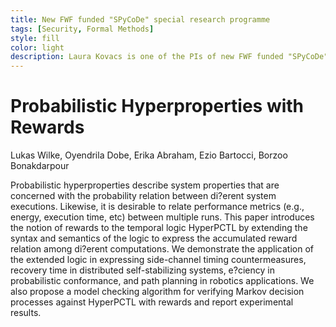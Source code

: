 ```yaml
---
title: New FWF funded "SPyCoDe" special research programme
tags: [Security, Formal Methods]  
style: fill
color: light
description: Laura Kovacs is one of the PIs of new FWF funded "SPyCoDe" special research programme 
---
```


# Probabilistic Hyperproperties with Rewards

Lukas Wilke, Oyendrila Dobe, Erika Abraham, Ezio Bartocci, Borzoo Bonakdarpour

Probabilistic hyperproperties describe system properties that are concerned with the probability relation between di?erent system executions. Likewise, it is desirable to relate performance metrics (e.g., energy, execution time, etc) between multiple runs. This paper introduces the notion of rewards to the temporal logic HyperPCTL by extending the syntax and semantics of the logic to express the accumulated reward relation among di?erent computations. We demonstrate the application of the extended logic in expressing side-channel timing countermeasures, recovery time in distributed self-stabilizing systems, e?ciency in probabilistic conformance, and path planning in robotics applications. We also propose a model checking algorithm for verifying Markov decision processes against HyperPCTL with rewards and report experimental results. 




